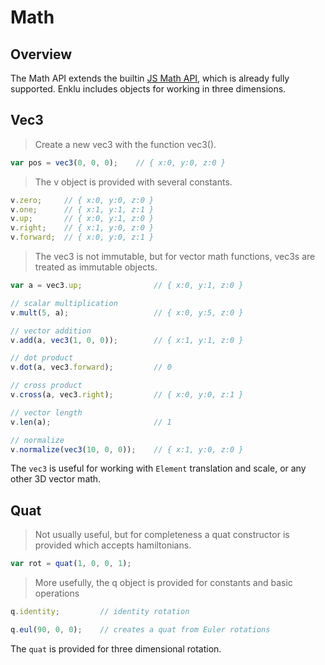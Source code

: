 # Math

## Overview

The Math API extends the builtin [JS Math API](https://developer.mozilla.org/en-US/docs/Web/JavaScript/Reference/Global_Objects/Math), which is already fully supported. Enklu includes objects for working in three dimensions.

## Vec3

> Create a new vec3 with the function vec3().

```javascript
var pos = vec3(0, 0, 0);    // { x:0, y:0, z:0 }
```

> The v object is provided with several constants.

```javascript
v.zero;     // { x:0, y:0, z:0 }
v.one;      // { x:1, y:1, z:1 }
v.up;       // { x:0, y:1, z:0 }
v.right;    // { x:1, y:0, z:0 }
v.forward;  // { x:0, y:0, z:1 }
```

> The vec3 is not immutable, but for vector math functions, vec3s are treated as immutable objects.

```javascript
var a = vec3.up;                // { x:0, y:1, z:0 }

// scalar multiplication
v.mult(5, a);                   // { x:0, y:5, z:0 }

// vector addition
v.add(a, vec3(1, 0, 0));        // { x:1, y:1, z:0 }

// dot product
v.dot(a, vec3.forward);         // 0

// cross product
v.cross(a, vec3.right);         // { x:0, y:0, z:1 }

// vector length
v.len(a);                       // 1

// normalize
v.normalize(vec3(10, 0, 0));    // { x:1, y:0, z:0 }

```

The `vec3` is useful for working with `Element` translation and scale, or any other 3D vector math.

## Quat

> Not usually useful, but for completeness a quat constructor is provided which accepts hamiltonians.

```javascript
var rot = quat(1, 0, 0, 1);
```

> More usefully, the q object is provided for constants and basic operations

```javascript
q.identity;         // identity rotation

q.eul(90, 0, 0);    // creates a quat from Euler rotations
```

The `quat` is provided for three dimensional rotation.

